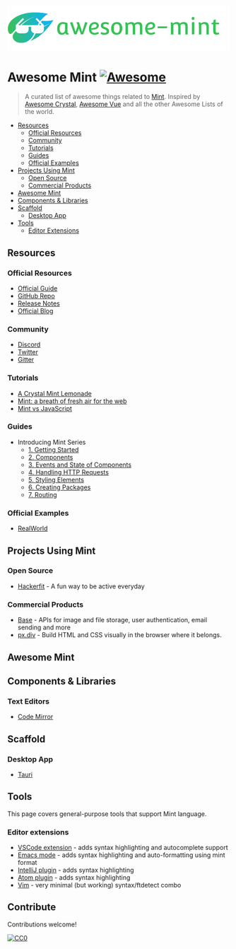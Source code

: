 <p align="center"><img src="img/mint-awesome-full.png" alt="awesome-mint"></p>

# Awesome Mint [![Awesome](https://awesome.re/badge.svg)](https://awesome.re)

> A curated list of awesome things related to [Mint](https://www.mint-lang.com). Inspired by [Awesome Crystal](https://github.com/veelenga/awesome-crystal#shell-plugins), [Awesome Vue](https://github.com/vuejs/awesome-vue#community) and all the other Awesome Lists of the world.

- [Resources](#resources)
  - [Official Resources](#official-resources)
  - [Community](#community)
  - [Tutorials](#tutorials)
  - [Guides](#guides)
  - [Official Examples](#official-examples)
- [Projects Using Mint](#projects-using-mint)
  - [Open Source](#official-resources)
  - [Commercial Products](#commercial-products)
- [Awesome Mint](#awesome-mint)
- [Components & Libraries](#components-&-libraries)
- [Scaffold](#scaffold)
  - [Desktop App](#desktop-app)
- [Tools](#tools)
  - [Editor Extensions](#editor-extensions)

## Resources

### Official Resources

- [Official Guide](https://www.mint-lang.com/guide)
- [GitHub Repo](https://github.com/mint-lang/mint)
- [Release Notes](https://github.com/mint-lang/mint/releases)
- [Official Blog](https://www.mint-lang.com/blog)

### Community

- [Discord](https://discord.gg/NXFUJs2)
- [Twitter](https://twitter.com/mint_lang)
- [Gitter](https://gitter.im/mint-lang/Lobby)

### Tutorials

- [A Crystal Mint Lemonade](https://dev.to/franciscello/a-crystal-mint-lemonade-3l07)
- [Mint: a breath of fresh air for the web](https://dev.to/franciscello/mint-a-breath-of-fresh-air-for-the-web-fn0)
- [Mint vs JavaScript](https://dev.to/gdotdesign/mint-vs-javascript-stack-15id)

### Guides

- Introducing Mint Series
  - [1. Getting Started](https://dev.to/gdotdesign/getting-started-with-mint-3k2o)
  - [2. Components](https://dev.to/gdotdesign/components-in-mint-4a4n)
  - [3. Events and State of Components](https://dev.to/gdotdesign/mint-events-and-state-of-components-3j3a)
  - [4. Handling HTTP Requests](https://dev.to/gdotdesign/mint-handling-http-requests-2ep3)
  - [5. Styling Elements](https://dev.to/gdotdesign/mint-styling-elements-295o)
  - [6. Creating Packages](https://dev.to/gdotdesign/mint-creating-a-packages-5e9b)
  - [7. Routing](https://dev.to/gdotdesign/mint-routing-2h69)

### Official Examples

- [RealWorld](https://github.com/mint-lang/mint-realworld)

## Projects Using Mint

### Open Source

- [Hackerfit](https://github.com/egajda/hackerfit) - A fun way to be active everyday

### Commercial Products

- [Base](https://www.base-api.io/) - APIs for image and file storage, user authentication, email sending and more
- [px.div](https://www.pxdiv.com/) - Build HTML and CSS visually in the browser where it belongs.

## Awesome Mint

## Components & Libraries

### Text Editors

- [Code Mirror](https://github.com/mint-lang/mint-codemirror)

## Scaffold

### Desktop App

- [Tauri](https://github.com/s0kil/mint-tauri-starter)

## Tools

This page covers general-purpose tools that support Mint language.

### Editor extensions

- [VSCode extension](https://github.com/s0kil/mint-vscode) - adds syntax highlighting and autocomplete support
- [Emacs mode](https://github.com/creatorrr/emacs-mint-mode) - adds syntax highlighting and auto-formatting using mint format
- [IntelliJ plugin](https://github.com/kingsleyh/intellij-mint) - adds syntax highlighting
- [Atom plugin](https://github.com/kingsleyh/language-mint) - adds syntax highlighting
- [Vim](https://github.com/IrenejMarc/vim-mint) - very minimal (but working) syntax/ftdetect combo

## Contribute

Contributions welcome!

[![CC0](https://mirrors.creativecommons.org/presskit/buttons/88x31/svg/cc-zero.svg)](https://creativecommons.org/publicdomain/zero/1.0)

